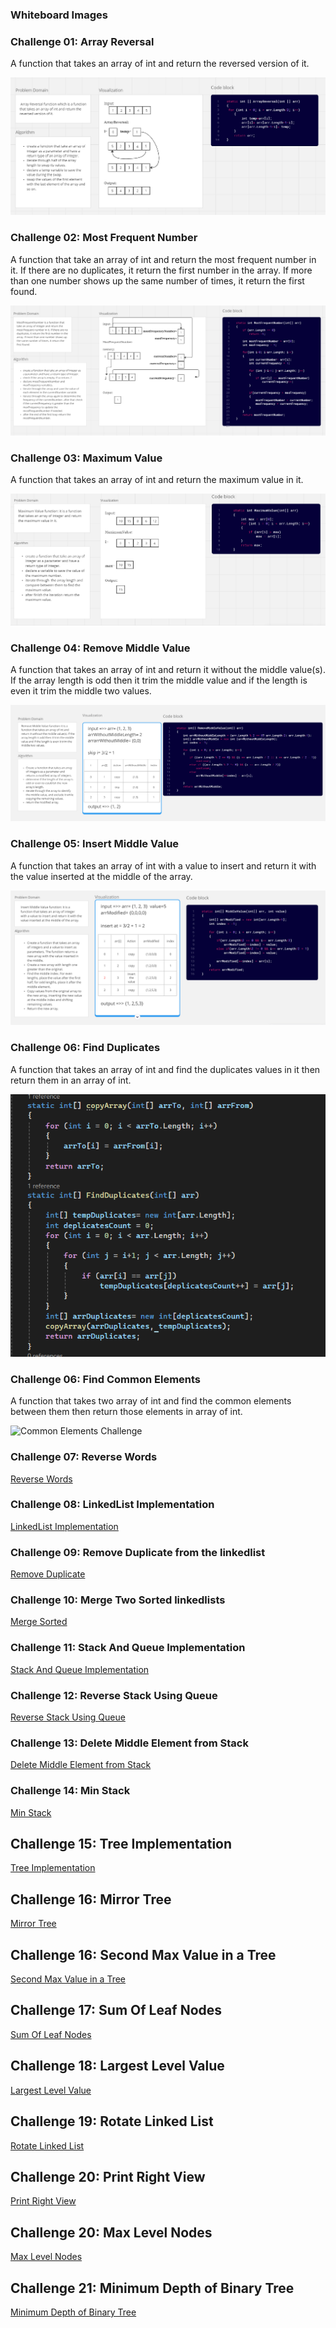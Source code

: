 ### Whiteboard Images

### Challenge 01: Array Reversal

A function that takes an array of int and return the reversed version of it.

![Array Reversal Whiteboard](./whiteboard-challenges/ArrayReversal.PNG)

### Challenge 02: Most Frequent Number

A function that take an array of int and return the most frequent number in it. If there are no duplicates, it return the first number in the array. If more than one number shows up the same number of times, it return the first found.

![Most Frequent Number Whiteboard](./whiteboard-challenges/MostFrequentNumber.PNG)

### Challenge 03: Maximum Value

A function that takes an array of int and return the maximum value in it.

![Maximum Value Whiteboard](./whiteboard-challenges/MaximumValue.PNG)

### Challenge 04: Remove Middle Value

A function that takes an array of int and return it without the middle value(s). If the array length is odd then it trim the middle value and if the length is even it trim the middle two values.

![Remove Middle Value Whiteboard](./whiteboard-challenges/RemoveMiddleValue.PNG)

### Challenge 05: Insert Middle Value

A function that takes an array of int with a value to insert and return it with the value inserted at the middle of the array.

![Remove Middle Value Whiteboard](./whiteboard-challenges/InsertMiddleValue.PNG)

### Challenge 06: Find Duplicates

A function that takes an array of int and find the duplicates values in it then return them in an array of int.

![Find Duplicates Challenge](./Challenges/Find-Duplicates/FindDuplicates.PNG)

### Challenge 06: Find Common Elements

A function that takes two array of int and find the common elements between them then return those elements in array of int.

![Common Elements Challenge](https://github.com/DimaSalem/challenges-and-data-structures/assets/165784854/9ec37c55-d13a-4ca8-a64c-9c797d07ae7e)

### Challenge 07: Reverse Words

[Reverse Words](./Challenges/Reverse-Words/Readme.md)

### Challenge 08: LinkedList Implementation

[LinkedList Implementation](./Challenges/Data-Structures/LinkedList/README.md)

### Challenge 09: Remove Duplicate from the linkedlist

[Remove Duplicate](./Challenges/Data-Structures/LinkedList/README.md)

### Challenge 10: Merge Two Sorted linkedlists

[Merge Sorted](./Challenges/Data-Structures/LinkedList/MergeSorted/Readme.md)

### Challenge 11: Stack And Queue Implementation

[Stack And Queue Implementation](./Challenges/Data-Structures/Stack&Queue/README.md)

### Challenge 12: Reverse Stack Using Queue

[Reverse Stack Using Queue](./Challenges/Data-Structures/Stack&Queue/ReverseStackUsingQueue/README.md)

### Challenge 13: Delete Middle Element from Stack

[Delete Middle Element from Stack](./Challenges/Data-Structures/Stack&Queue/DeleteMiddleElement/README.md)

### Challenge 14: Min Stack

[Min Stack](./Challenges/Data-Structures/Stack&Queue/MinStack/README.md)

## Challenge 15: Tree Implementation

[Tree Implementation](./Challenges/Data-Structures/Trees/TreeImplementation/README.md)

## Challenge 16: Mirror Tree

[Mirror Tree](./Challenges/Data-Structures/Trees/MirrorTree/README.md)

## Challenge 16: Second Max Value in a Tree

[Second Max Value in a Tree](./Challenges/Data-Structures/Trees/SecondMaxValue/README.md)

## Challenge 17: Sum Of Leaf Nodes

[Sum Of Leaf Nodes](./Challenges/Data-Structures/Trees/LeafSum/README.md)

## Challenge 18: Largest Level Value

[Largest Level Value](./Challenges/Data-Structures/Trees/LargestLevelValue/README.md)

## Challenge 19: Rotate Linked List

[Rotate Linked List](./Challenges/Data-Structures/LinkedList/RotateLinkedList/README.md)

## Challenge 20: Print Right View

[Print Right View](./Challenges/Data-Structures/Trees/RightViewPrint/README.md)

## Challenge 20: Max Level Nodes

[Max Level Nodes](./Challenges/Data-Structures/Trees/MaxLevelNodes/README.md)

## Challenge 21: Minimum Depth of Binary Tree

[Minimum Depth of Binary Tree](./Challenges/Data-Structures/Trees/MinimumDepth/README.md)
